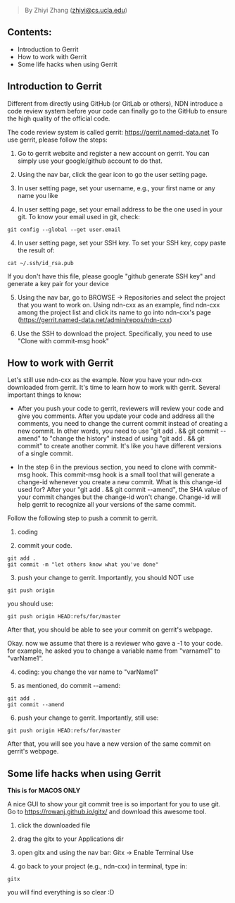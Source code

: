 >By Zhiyi Zhang (zhiyi@cs.ucla.edu)

Contents:
--------

* Introduction to Gerrit
* How to work with Gerrit
* Some life hacks when using Gerrit

Introduction to Gerrit
-----------------

Different from directly using GitHub (or GitLab or others), NDN introduce a code review system before your code can finally go to the GitHub to ensure the high quality of the official code.

The code review system is called gerrit: https://gerrit.named-data.net
To use gerrit, please follow the steps:

1. Go to gerrit website and register a new account on gerrit.
You can simply use your google/github account to do that.

2. Using the nav bar, click the gear icon to go the user setting page.

3. In user setting page, set your username, e.g., your first name or any name you like

3. In user setting page, set your email address to be the one used in your git.
To know your email used in git, check:
```
git config --global --get user.email
```

4. In user setting page, set your SSH key.
To set your SSH key, copy paste the result of:
```
cat ~/.ssh/id_rsa.pub
```
If you don't have this file, please google "github generate SSH key" and generate a key pair for your device

5. Using the nav bar, go to BROWSE -> Repositories and select the project that you want to work on.
Using ndn-cxx as an example, find ndn-cxx among the project list and click its name to go into ndn-cxx's page (https://gerrit.named-data.net/admin/repos/ndn-cxx)

6. Use the SSH to download the project. Specifically, you need to use "Clone with commit-msg hook"

How to work with Gerrit
-------------------

Let's still use ndn-cxx as the example. Now you have your ndn-cxx downloaded from gerrit.
It's time to learn how to work with gerrit.
Several important things to know:

* After you push your code to gerrit, reviewers will review your code and give you comments.
After you update your code and address all the comments, you need to change the current commit instead of creating a new commit.
In other words, you need to use "git add . && git commit --amend" to "change the history" instead of using "git add . && git commit" to create another commit.
It's like you have different versions of a single commit.

* In the step 6 in the previous section, you need to clone with commit-msg hook.
This commit-msg hook is a small tool that will generate a change-id whenever you create a new commit.
What is this change-id used for?
After your "git add . && git commit --amend", the SHA value of your commit changes but the change-id won't change.
Change-id will help gerrit to recognize all your versions of the same commit.

Follow the following step to push a commit to gerrit.

1. coding

2. commit your code.
```
git add .
git commit -m "let others know what you've done"
```

3. push your change to gerrit. Importantly, you should NOT use
```
git push origin
```
you should use:
```
git push origin HEAD:refs/for/master
```
After that, you should be able to see your commit on gerrit's webpage.

Okay. now we assume that there is a reviewer who gave a -1 to your code. for example, he asked you to change a variable name from "varname1" to "varName1".

4. coding: you change the var name to "varName1"

5. as mentioned, do commit --amend:
```
git add .
git commit --amend
```

6. push your change to gerrit. Importantly, still use:
```
git push origin HEAD:refs/for/master
```
After that, you will see you have a new version of the same commit on gerrit's webpage.


Some life hacks when using Gerrit
---------------------------

**This is for MACOS ONLY**

A nice GUI to show your git commit tree is so important for you to use git.
Go to https://rowanj.github.io/gitx/ and download this awesome tool.

1. click the downloaded file

2. drag the gitx to your Applications dir

3. open gitx and using the nav bar: Gitx -> Enable Terminal Use

4. go back to your project (e.g., ndn-cxx) in terminal, type in:
```
gitx
```
you will find everything is so clear :D
